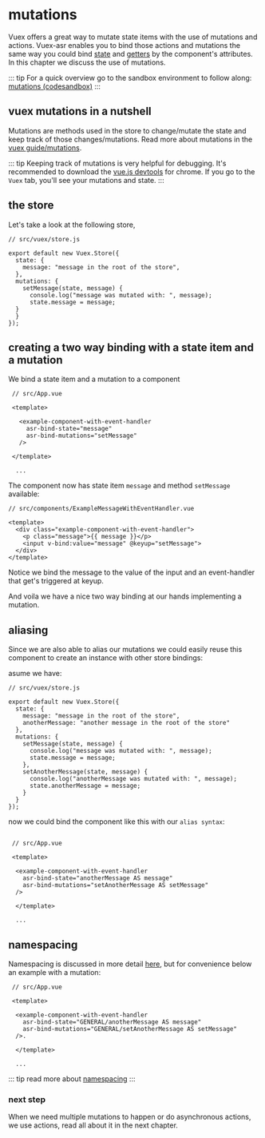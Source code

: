 # mutations

Vuex offers a great way to mutate state items with the use of mutations and actions. Vuex-asr enables you to bind those actions and mutations the same way you could bind [state](./hello-world-example.html) and [getters](getters-example.html) by the component's attributes. In this chapter we discuss the use of mutations.

::: tip
For a quick overview go to the sandbox environment to follow along:
[mutations (codesandbox)](https://codesandbox.io/s/manual-mutations-6q5d6)
:::

## vuex mutations in a nutshell

Mutations are methods used in the store to change/mutate the state and keep track of those changes/mutations. Read more about mutations in the [vuex guide/mutations](https://vuex.vuejs.org/guide/mutations.html).

::: tip
Keeping track of mutations is very helpful for debugging. It's recommended to download the [vue.js devtools](https://chrome.google.com/webstore/detail/vuejs-devtools/nhdogjmejiglipccpnnnanhbledajbpd) for chrome. If you go to the `Vuex` tab, you'll see your mutations and state. 
:::

## the store

Let's take a look at the following store,

```js{5,8,9,10}
// src/vuex/store.js

export default new Vuex.Store({
  state: {
    message: "message in the root of the store",
  },
  mutations: {
    setMessage(state, message) {
      console.log("message was mutated with: ", message);
      state.message = message;
  }
  }
});
```

## creating a two way binding with a state item and a mutation

We bind a state item and a mutation to a component

```vue{7}
 // src/App.vue
 
 <template> 
 
   <example-component-with-event-handler
     asr-bind-state="message"
     asr-bind-mutations="setMessage"
   />

 </template>
  
  ...
```

The component now has state item `message` and method `setMessage` available:

```vue{6}
// src/components/ExampleMessageWithEventHandler.vue

<template>
  <div class="example-component-with-event-handler">
    <p class="message">{{ message }}</p>
    <input v-bind:value="message" @keyup="setMessage">
  </div>
</template>
```
Notice we bind the message to the value of the input and an event-handler that get's triggered at keyup.

And voila we have a nice two way binding at our hands implementing a mutation.

## aliasing

Since we are also able to alias our mutations we could easily reuse this component to create an instance with other store bindings:

asume we have:
```js{6,13-16}
// src/vuex/store.js

export default new Vuex.Store({
  state: {
    message: "message in the root of the store",
    anotherMessage: "another message in the root of the store"
  },
  mutations: {
    setMessage(state, message) {
      console.log("message was mutated with: ", message);
      state.message = message;
    },
    setAnotherMessage(state, message) {
      console.log("anotherMessage was mutated with: ", message);
      state.anotherMessage = message;
    }
  }
});

```

now we could bind the component like this with our `alias syntax`:

```vue{7,8}

 // src/App.vue
 
 <template> 
 
  <example-component-with-event-handler
    asr-bind-state="anotherMessage AS message"
    asr-bind-mutations="setAnotherMessage AS setMessage"
  />

  </template>
  
  ...
```

## namespacing
Namespacing is discussed in more detail [here](./namespacing.html), but for convenience below an example with a mutation:

```vue{6,7}
 // src/App.vue
 
 <template> 
 
  <example-component-with-event-handler
    asr-bind-state="GENERAL/anotherMessage AS message"
    asr-bind-mutations="GENERAL/setAnotherMessage AS setMessage"
  />. 

  </template>
  
  ...
```

::: tip
read more about [namespacing](./namespacing.html)
::: 

### next step

When we need multiple mutations to happen or do asynchronous actions, we use actions, read all about it in the next chapter.